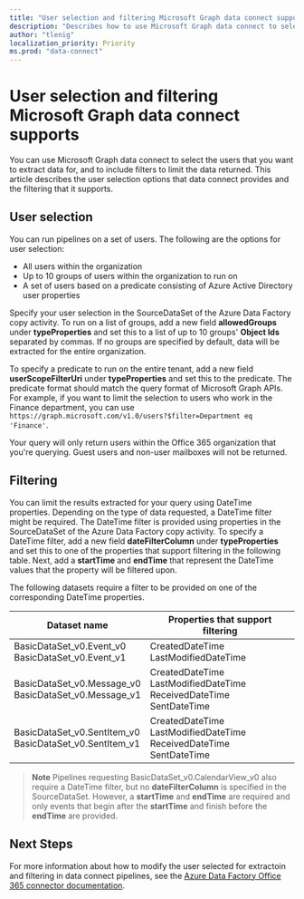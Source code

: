 ```yaml
---
title: "User selection and filtering Microsoft Graph data connect supports"
description: "Describes how to use Microsoft Graph data connect to select users to extract data for and filter the data returned."
author: "tlenig"
localization_priority: Priority
ms.prod: "data-connect"
---
```


# User selection and filtering Microsoft Graph data connect supports

You can use Microsoft Graph data connect to select the users that you want to extract data for, and to include filters to limit the data returned. This article describes the user selection options that data connect provides and the filtering that it supports. 

## User selection 

You can run pipelines on a set of users. The following are the options for user selection:
- All users within the organization
- Up to 10 groups of users within the organization to run on 
- A set of users based on a predicate consisting of Azure Active Directory user properties

Specify your user selection in the SourceDataSet of the Azure Data Factory copy activity. To run on a list of groups, add a new field **allowedGroups** under **typeProperties** and set this to a list of up to 10 groups' **Object Ids** separated by commas. If no groups are specified by default, data will be extracted for the entire organization. 

To specify a predicate to run on the entire tenant, add a new field **userScopeFilterUri** under **typeProperties** and set this to the predicate. The predicate format should match the query format of Microsoft Graph APIs. For example, if you want to limit the selection to users who work in the Finance department, you can use `https://graph.microsoft.com/v1.0/users?$filter=Department eq 'Finance'`.

Your query will only return users within the Office 365 organization that you're querying. Guest users and non-user mailboxes will not be returned.

## Filtering 

You can limit the results extracted for your query using DateTime properties. Depending on the type of data requested, a DateTime filter might be required. The DateTime filter is provided using properties in the SourceDataSet of the Azure Data Factory copy activity. To specify a DateTime filter, add a new field **dateFilterColumn** under **typeProperties** and set this to one of the properties that support filtering in the following table. Next, add a **startTime** and **endTime** that represent the DateTime values that the property will be filtered upon. 

The following datasets require a filter to be provided on one of the corresponding DateTime properties.

| Dataset name                                                   | Properties that support filtering                                           | 
|----------------------------------------------------------------|-----------------------------------------------------------------------------| 
| BasicDataSet_v0.Event_v0<br>BasicDataSet_v0.Event_v1           | CreatedDateTime<br>LastModifiedDateTime                                     | 
| BasicDataSet_v0.Message_v0<br>BasicDataSet_v0.Message_v1       | CreatedDateTime<br>LastModifiedDateTime<br>ReceivedDateTime<br>SentDateTime | 
| BasicDataSet_v0.SentItem_v0<br>BasicDataSet_v0.SentItem_v1     | CreatedDateTime<br>LastModifiedDateTime<br>ReceivedDateTime<br>SentDateTime |

>**Note** Pipelines requesting BasicDataSet_v0.CalendarView_v0 also require a DateTime filter, but no **dateFilterColumn** is specified in the SourceDataSet. However, a **startTime** and **endTime** are required and only events that begin after the **startTime** and finish before the **endTime** are provided.

## Next Steps 

For more information about how to modify the user selected for extractoin and filtering in data connect pipelines, see the [Azure Data Factory Office 365 connector documentation](https://docs.microsoft.com/en-us/azure/data-factory/connector-office-365).  

  
